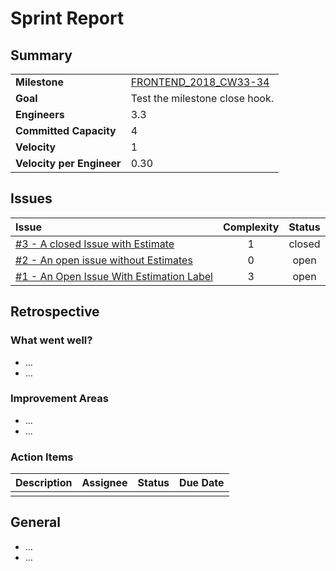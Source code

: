 
# Sprint Report

## Summary

|||
|:-|:-|
|**Milestone**| [FRONTEND_2018_CW33-34](https://github.com/jwalendowsky/algorithms/milestone/1)|
|**Goal**| Test the milestone close hook.|
|**Engineers**| 3.3|
|**Committed Capacity**|4|
|**Velocity**|1|
|**Velocity per Engineer**|0.30|

## Issues

|Issue|Complexity|Status|
|:-|:-:|:-:|
|[#3 - A closed Issue with Estimate](https://github.com/jwalendowsky/algorithms/issues/3)|1|closed|
|[#2 - An open issue without Estimates](https://github.com/jwalendowsky/algorithms/issues/2)|0|open|
|[#1 - An Open Issue With Estimation Label](https://github.com/jwalendowsky/algorithms/issues/1)|3|open|

## Retrospective

### What went well?
- ...
- ...

### Improvement Areas
- ...
- ...

### Action Items
|Description|Assignee|Status|Due Date|
|:-|:-|:-:|:-:|
|||||

## General
- ...
- ...

